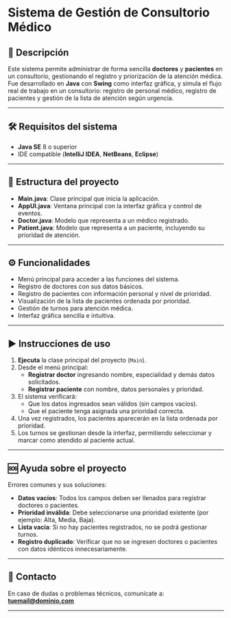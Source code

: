 # Sistema de Gestión de Consultorio Médico

## 📖 Descripción
Este sistema permite administrar de forma sencilla **doctores** y **pacientes** en un consultorio, gestionando el registro y priorización de la atención médica.  
Fue desarrollado en **Java** con **Swing** como interfaz gráfica, y simula el flujo real de trabajo en un consultorio: registro de personal médico, registro de pacientes y gestión de la lista de atención según urgencia.

---

## 🛠 Requisitos del sistema
- **Java SE** 8 o superior
- IDE compatible (**IntelliJ IDEA**, **NetBeans**, **Eclipse**)

---

## 📂 Estructura del proyecto
- **Main.java**: Clase principal que inicia la aplicación.
- **AppUI.java**: Ventana principal con la interfaz gráfica y control de eventos.
- **Doctor.java**: Modelo que representa a un médico registrado.
- **Patient.java**: Modelo que representa a un paciente, incluyendo su prioridad de atención.

---

## ⚙️ Funcionalidades
- Menú principal para acceder a las funciones del sistema.
- Registro de doctores con sus datos básicos.
- Registro de pacientes con información personal y nivel de prioridad.
- Visualización de la lista de pacientes ordenada por prioridad.
- Gestión de turnos para atención médica.
- Interfaz gráfica sencilla e intuitiva.

---

## ▶️ Instrucciones de uso
1. **Ejecuta** la clase principal del proyecto (`Main`).
2. Desde el menú principal:
   - **Registrar doctor** ingresando nombre, especialidad y demás datos solicitados.
   - **Registrar paciente** con nombre, datos personales y prioridad.
3. El sistema verificará:
   - Que los datos ingresados sean válidos (sin campos vacíos).
   - Que el paciente tenga asignada una prioridad correcta.
4. Una vez registrados, los pacientes aparecerán en la lista ordenada por prioridad.
5. Los turnos se gestionan desde la interfaz, permitiendo seleccionar y marcar como atendido al paciente actual.

---

## 🆘 Ayuda sobre el proyecto
Errores comunes y sus soluciones:
- **Datos vacíos**: Todos los campos deben ser llenados para registrar doctores o pacientes.
- **Prioridad inválida**: Debe seleccionarse una prioridad existente (por ejemplo: Alta, Media, Baja).
- **Lista vacía**: Si no hay pacientes registrados, no se podrá gestionar turnos.
- **Registro duplicado**: Verificar que no se ingresen doctores o pacientes con datos idénticos innecesariamente.

---

## 📧 Contacto
En caso de dudas o problemas técnicos, comunícate a:  
**[tuemail@dominio.com](mailto:tuemail@dominio.com)**

---
